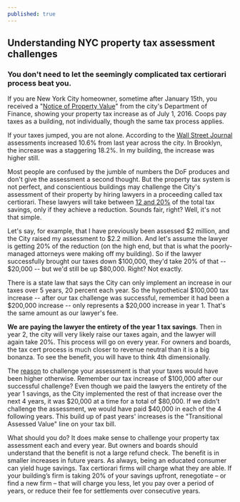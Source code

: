 ```yaml
---
published: true
---
```



## Understanding NYC property tax assessment challenges

### You don't need to let the seemingly complicated tax certiorari process beat you. 

If you are New York City homeowner, sometime after January 15th, you received a "[Notice of Property Value](http://nycprop.nyc.gov/nycproperty/nynav/jsp/selectbbl.jsp)" from the city's Department of Finance, showing your property tax increase as of July 1, 2016. Coops pay taxes as a building, not individually, though the same tax process applies.

If your taxes jumped, you are not alone. According to the [Wall Street Journal](http://www.wsj.com/articles/new-york-city-property-values-surge-1452907433) assessments increased 10.6% from last year across the city. In Brooklyn, the increase was a staggering 18.2%. In my building, the increase was higher still.

Most people are confused by the jumble of numbers the DoF produces and don't give the assessment a second thought. But the property tax system is not perfect, and conscientious buildings may challenge the City's assessment of their property by hiring lawyers in a proceeding called tax certiorari. These lawyers will take between [12 and 20%](http://cooperator.com/article/challenging-your-real-estate-taxes/full#cut) of the total tax savings, only if they achieve a reduction. Sounds fair, right? Well, it's not that simple.

Let's say, for example, that I have previously been assessed $2 million, and the City raised my assessment to $2.2 million. And let's assume the lawyer is getting 20% of the reduction (on the high end, but that is what the poorly-managed attorneys were making off my building). So if the lawyer successfully brought our taxes down $100,000, they'd take 20% of that -- $20,000 -- but we'd still be up $80,000. Right? Not exactly.

There is a state law that says the City can only implement an increase in our taxes over 5 years, 20 percent each year. So the hypothetical $100,000 tax increase -- after our tax challenge was successful, remember it had been a $200,000 increase -- only represents a $20,000 increase in year 1. That's the same amount as our lawyer's fee.

**We are paying the lawyer the entirety of the year 1 tax savings**. Then in year 2, the city will very likely raise our taxes again, and the lawyer will again take 20%. This process will go on every year.  For owners and boards, the tax cert process is much closer to revenue neutral than it is a big bonanza. To see the benefit, you will have to think 4th dimensionally.
 
The [reason](http://www.habitatmag.com/Publication-Content/Board-Operations/2013/2013-March/Tax-Certiorari-Overcharging#.Vr5hKrkrLu0) to challenge your assessment is that your taxes would have been higher otherwise. Remember our tax increase of $100,000 after our successful challenge? Even though we paid the lawyers the entirety of the year 1 savings, as the City implemented the rest of that increase over the next 4 years, it was $20,000 at a time for a total of $80,000. If we didn't challenge the assessment, we would have paid $40,000 in each of the 4 following years. This build up of past years' increases is the "Transitional Assessed Value" line on your tax bill.

What should you do? It does make sense to challenge your property tax assessment each and every year. But owners and boards should understand that the benefit is not a large refund check. The benefit is in smaller increases in future years. As always, being an educated consumer can yield huge savings. Tax certiorari firms will charge what they are able. If your building’s firm is taking 20% of your savings upfront, renegotiate – or find a new firm – that will charge you less, let you pay over a period of years, or reduce their fee for settlements over consecutive years.
